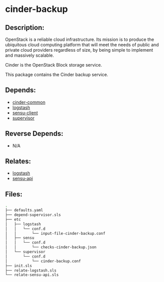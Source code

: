 # cinder-backup

## Description:

OpenStack is a reliable cloud infrastructure. Its mission is to produce the ubiquitous cloud computing platform that will meet the needs of public and private cloud providers regardless of size, by being simple to implement and massively scalable.

Cinder is the OpenStack Block storage service.

This package contains the Cinder backup service.

## Depends:

  -  [cinder-common](/salt/cinder-common)
  -  [logstash](/salt/logstash)
  -  [sensu-client](/salt/sensu-client)
  -  [supervisor](/salt/supervisor)

## Reverse Depends:

  -  N/A

## Relates:

  -  [logstash](/salt/logstash)
  -  [sensu-api](/salt/sensu-api)

## Files:

```bash
.
├── defaults.yaml
├── depend-supervisor.sls
├── etc
│   ├── logstash
│   │   └── conf.d
│   │       └── input-file-cinder-backup.conf
│   ├── sensu
│   │   └── conf.d
│   │       └── checks-cinder-backup.json
│   └── supervisor
│       └── conf.d
│           └── cinder-backup.conf
├── init.sls
├── relate-logstash.sls
└── relate-sensu-api.sls
```
